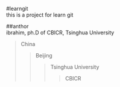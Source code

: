 #learngit	
this is a project for learn git

##anthor	
ibrahim, ph.D of  CBICR, Tsinghua University
>China
>>Beijing
>>>Tsinghua University
>>>>CBICR

